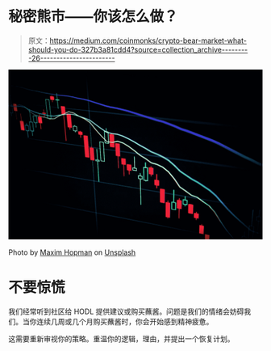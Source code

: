 # 秘密熊市——你该怎么做？

> 原文：<https://medium.com/coinmonks/crypto-bear-market-what-should-you-do-327b3a81cdd4?source=collection_archive---------26----------------------->

![](img/5b0c550c1f5b0659d09077eafe01f5bd.png)

Photo by [Maxim Hopman](https://unsplash.com/@nampoh?utm_source=medium&utm_medium=referral) on [Unsplash](https://unsplash.com?utm_source=medium&utm_medium=referral)

# 不要惊慌

我们经常听到社区给 HODL 提供建议或购买蘸酱。问题是我们的情绪会妨碍我们。当你连续几周或几个月购买蘸酱时，你会开始感到精神疲惫。

这需要重新审视你的策略。重温你的逻辑，理由，并提出一个恢复计划。